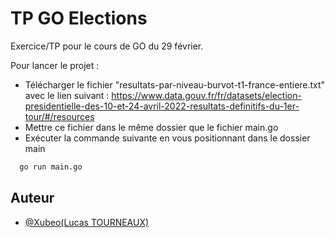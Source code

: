 # TP GO Elections

Exercice/TP pour le cours de GO du 29 février.

Pour lancer le projet : 
- Télécharger le fichier "resultats-par-niveau-burvot-t1-france-entiere.txt" avec le lien suivant : https://www.data.gouv.fr/fr/datasets/election-presidentielle-des-10-et-24-avril-2022-resultats-definitifs-du-1er-tour/#/resources
- Mettre ce fichier dans le même dossier que le fichier main.go
- Exécuter la commande suivante en vous positionnant dans le dossier main
```bash
  go run main.go
```

## Auteur

- [@Xubeo(Lucas TOURNEAUX)](https://github.com/Xubeo)

